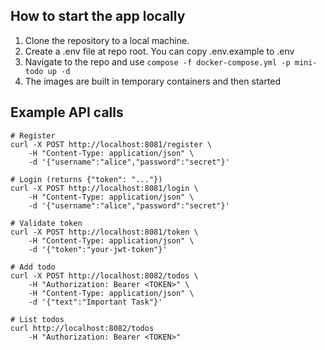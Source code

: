 ## How to start the app locally
1) Clone the repository to a local machine. 
2) Create a .env file at repo root. You can copy .env.example to .env 
3) Navigate to the repo and use `compose -f docker-compose.yml -p mini-todo up -d`
4) The images are built in temporary containers and then started

## Example API calls
```
# Register
curl -X POST http://localhost:8081/register \
    -H "Content-Type: application/json" \
    -d '{"username":"alice","password":"secret"}'

# Login (returns {"token": "..."})
curl -X POST http://localhost:8081/login \
    -H "Content-Type: application/json" \
    -d '{"username":"alice","password":"secret"}'
  
# Validate token
curl -X POST http://localhost:8081/token \
    -H "Content-Type: application/json" \
    -d '{"token":"your-jwt-token"}'

# Add todo
curl -X POST http://localhost:8082/todos \
    -H "Authorization: Bearer <TOKEN>" \
    -H "Content-Type: application/json" \
    -d '{"text":"Important Task"}'

# List todos
curl http://localhost:8082/todos 
    -H "Authorization: Bearer <TOKEN>"
```


